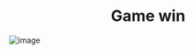 <h1 align="center">Game win</h1>

![image](https://github.com/sanket96s/projects/assets/109816069/e2889676-33a7-4111-98d7-0aa164b4447b)
